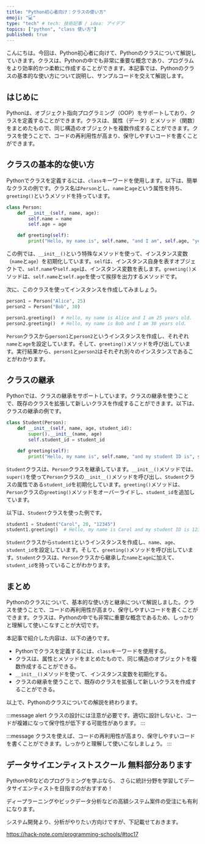 ```yaml
---
title: "Python初心者向け：クラスの使い方"
emoji: "💻"
type: "tech" # tech: 技術記事 / idea: アイデア
topics: ["python", "class 使い方"]
published: true
---
```


こんにちは。今回は、Python初心者に向けて、Pythonのクラスについて解説していきます。クラスは、Pythonの中でも非常に重要な概念であり、プログラムをより効率的かつ柔軟に作成することができます。本記事では、Pythonのクラスの基本的な使い方について説明し、サンプルコードを交えて解説します。

## はじめに

Pythonは、オブジェクト指向プログラミング（OOP）をサポートしており、クラスを定義することができます。クラスは、属性（データ）とメソッド（関数）をまとめたもので、同じ構造のオブジェクトを複数作成することができます。クラスを使うことで、コードの再利用性が高まり、保守しやすいコードを書くことができます。

## クラスの基本的な使い方

Pythonでクラスを定義するには、`class`キーワードを使用します。以下は、簡単なクラスの例です。クラス名は`Person`とし、`name`と`age`という属性を持ち、`greeting()`というメソッドを持っています。

```python
class Person:
    def __init__(self, name, age):
        self.name = name
        self.age = age

    def greeting(self):
        print("Hello, my name is", self.name, "and I am", self.age, "years old.")
```

この例では、`__init__()`という特殊なメソッドを使って、インスタンス変数（`name`と`age`）を初期化しています。`self`は、インスタンス自身を表すオブジェクトで、`self.name`や`self.age`は、インスタンス変数を表します。`greeting()`メソッドは、`self.name`と`self.age`を使って挨拶を出力するメソッドです。

次に、このクラスを使ってインスタンスを作成してみましょう。

```python
person1 = Person("Alice", 25)
person2 = Person("Bob", 30)

person1.greeting()  # Hello, my name is Alice and I am 25 years old.
person2.greeting()  # Hello, my name is Bob and I am 30 years old.
```

`Person`クラスから`person1`と`person2`というインスタンスを作成し、それぞれ`name`と`age`を設定しています。そして、`greeting()`メソッドを呼び出しています。実行結果から、`person1`と`person2`はそれぞれ別々のインスタンスであることがわかります。

## クラスの継承

Pythonでは、クラスの継承をサポートしています。クラスの継承を使うことで、既存のクラスを拡張して新しいクラスを作成することができます。以下は、クラスの継承の例です。

```python
class Student(Person):
    def __init__(self, name, age, student_id):
        super().__init__(name, age)
        self.student_id = student_id

    def greeting(self):
        print("Hello, my name is", self.name, "and my student ID is", self.student_id)
```

`Student`クラスは、`Person`クラスを継承しています。`__init__()`メソッドでは、`super()`を使って`Person`クラスの`__init__()`メソッドを呼び出し、`Student`クラスの属性である`student_id`を初期化しています。`greeting()`メソッドは、`Person`クラスの`greeting()`メソッドをオーバーライドし、`student_id`を追加しています。

以下は、`Student`クラスを使った例です。

```python
student1 = Student("Carol", 20, "12345")
student1.greeting()  # Hello, my name is Carol and my student ID is 12345.
```

`Student`クラスから`student1`というインスタンスを作成し、`name`、`age`、`student_id`を設定しています。そして、`greeting()`メソッドを呼び出しています。`Student`クラスは、`Person`クラスから継承した`name`と`age`に加えて、`student_id`を持っていることがわかります。

## まとめ

Pythonのクラスについて、基本的な使い方と継承について解説しました。クラスを使うことで、コードの再利用性が高まり、保守しやすいコードを書くことができます。クラスは、Pythonの中でも非常に重要な概念であるため、しっかりと理解して使いこなすことが大切です。

本記事で紹介した内容は、以下の通りです。

- Pythonでクラスを定義するには、`class`キーワードを使用する。
- クラスは、属性とメソッドをまとめたもので、同じ構造のオブジェクトを複数作成することができる。
- `__init__()`メソッドを使って、インスタンス変数を初期化する。
- クラスの継承を使うことで、既存のクラスを拡張して新しいクラスを作成することができる。

以上で、Pythonのクラスについての解説を終わります。

:::message alert
クラスの設計には注意が必要です。適切に設計しないと、コードが複雑になって保守性が低下する可能性があります。
:::

:::message
クラスを使えば、コードの再利用性が高まり、保守しやすいコードを書くことができます。しっかりと理解して使いこなしましょう。
:::

## データサイエンティストスクール 無料部分あります
PythonやRなどのプログラミングを学ぶなら、
さらに統計分野を学習してデータサイエンティストを目指すのがおすすめ！

ディープラーニングやビックデータ分析などの高額システム案件の受注にも有利になります。

システム開発より、分析がやりたい方向けですが、下記載せておきます。

https://hack-note.com/programming-schools/#toc17

